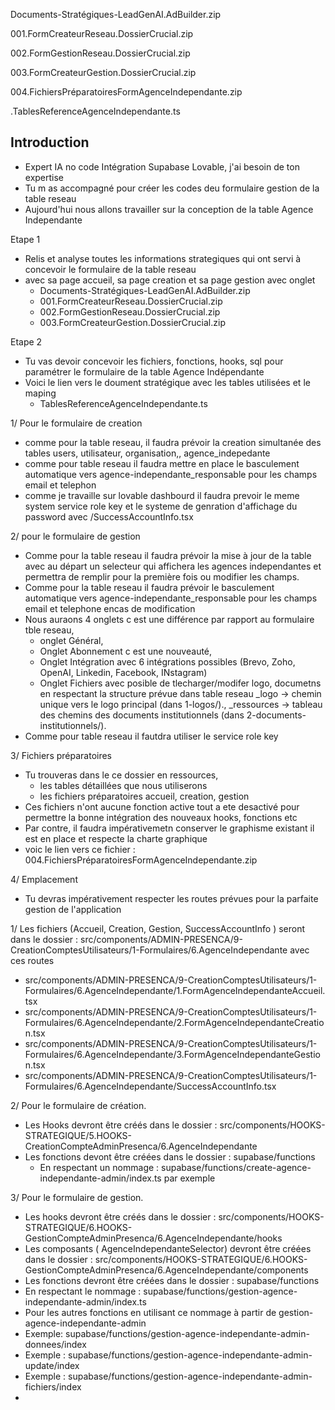 Documents-Stratégiques-LeadGenAI.AdBuilder.zip

001.FormCreateurReseau.DossierCrucial.zip

002.FormGestionReseau.DossierCrucial.zip

003.FormCreateurGestion.DossierCrucial.zip

004.FichiersPréparatoiresFormAgenceIndependante.zip

.TablesReferenceAgenceIndependante.ts

## Introduction 
- Expert IA no code Intégration Supabase Lovable, j'ai besoin de ton expertise
- Tu m as accompagné pour créer les codes deu formulaire gestion de la table reseau
- Aujourd'hui nous allons travailler sur la conception de la table Agence Independante

Etape 1
- Relis et analyse toutes les informations strategiques qui ont servi à concevoir le formulaire de la table reseau
- avec sa page accueil, sa page creation et sa page gestion avec onglet
  - Documents-Stratégiques-LeadGenAI.AdBuilder.zip
  - 001.FormCreateurReseau.DossierCrucial.zip
  - 002.FormGestionReseau.DossierCrucial.zip
  - 003.FormCreateurGestion.DossierCrucial.zip

Etape 2
- Tu vas devoir concevoir les fichiers, fonctions, hooks, sql pour paramétrer le formulaire de la table Agence Indépendante
- Voici le lien vers le doument stratégique avec les tables utilisées et le maping
  -  TablesReferenceAgenceIndependante.ts

1/ Pour le formulaire de creation
  - comme pour la table reseau, il faudra prévoir la creation simultanée des tables users, utilisateur, organisation,, agence_indepedante
  - comme pour table reseau il faudra mettre en place le basculement automatique vers agence-independante_responsable pour les champs email et telephon
  - comme je travaille sur lovable dashbourd il faudra prevoir le meme system service role key et le systeme de genration d'affichage du password avec /SuccessAccountInfo.tsx

2/ pour le formulaire de gestion
- Comme pour la table reseau il faudra prévoir la mise à jour de la table avec au départ un selecteur qui affichera les agences independantes et permettra de remplir pour la première fois ou modifier les champs.
- Comme pour la table reseau il faudra prévoir le basculement automatique vers agence-independante_responsable pour les champs email et telephone encas de modification
- Nous auraons 4 onglets c est une différence par rapport au formulaire tble reseau,
  - onglet Général,
  - Onglet Abonnement c est une nouveauté,
  - Onglet Intégration avec 6 intégrations possibles (Brevo, Zoho, OpenAI, Linkedin, Facebook, INstagram)
  - Onglet Fichiers avec posible de tlecharger/modifer logo, documetns en respectant la structure prévue dans table reseau _logo → chemin unique vers le logo principal (dans 1-logos/)., _ressources → tableau des chemins des documents institutionnels (dans 2-documents-institutionnels/).
- Comme pour table reseau il fautdra utiliser le service role key

3/ Fichiers préparatoires
- Tu trouveras dans le ce dossier en ressources,
  - les tables détaillées que nous utiliserons
  - les fichiers préparatoires accueil, creation, gestion
- Ces fichiers n'ont aucune fonction active tout a ete desactivé pour permettre la bonne intégration des nouveaux hooks, fonctions etc
- Par contre, il faudra impérativemetn conserver le graphisme existant il est en place et respecte la charte graphique
- voic le lien vers ce fichier : 004.FichiersPréparatoiresFormAgenceIndependante.zip

4/ Emplacement
- Tu devras impérativement respecter les routes prévues pour la parfaite gestion de l'application

1/ Les fichiers (Accueil, Creation, Gestion, SuccessAccountInfo ) seront dans le dossier : src/components/ADMIN-PRESENCA/9-CreationComptesUtilisateurs/1-Formulaires/6.AgenceIndependante avec ces routes
- src/components/ADMIN-PRESENCA/9-CreationComptesUtilisateurs/1-Formulaires/6.AgenceIndependante/1.FormAgenceIndependanteAccueil.tsx
- src/components/ADMIN-PRESENCA/9-CreationComptesUtilisateurs/1-Formulaires/6.AgenceIndependante/2.FormAgenceIndependanteCreation.tsx
- src/components/ADMIN-PRESENCA/9-CreationComptesUtilisateurs/1-Formulaires/6.AgenceIndependante/3.FormAgenceIndependanteGestion.tsx
- src/components/ADMIN-PRESENCA/9-CreationComptesUtilisateurs/1-Formulaires/6.AgenceIndependante/SuccessAccountInfo.tsx

2/ Pour le formulaire de création.
  - Les Hooks devront être créés dans le dossier : src/components/HOOKS-STRATEGIQUE/5.HOOKS-CreationCompteAdminPresenca/6.AgenceIndependante
  - Les fonctions devont être créées dans le dossier : supabase/functions
    - En respectant un nommage : supabase/functions/create-agence-independante-admin/index.ts par exemple

3/ Pour le formulaire de gestion.
- Les hooks devront être créés dans le dossier : src/components/HOOKS-STRATEGIQUE/6.HOOKS-GestionCompteAdminPresenca/6.AgenceIndependante/hooks
- Les composants ( AgenceIndependanteSelector) devront être créées dans le dossier : src/components/HOOKS-STRATEGIQUE/6.HOOKS-GestionCompteAdminPresenca/6.AgenceIndependante/components
- Les fonctions devront être créées dans le dossier  : supabase/functions
- En respectant le nommage : supabase/functions/gestion-agence-independante-admin/index.ts
- Pour les autres fonctions en utilisant ce nommage à partir de gestion-agence-independante-admin
- Exemple: supabase/functions/gestion-agence-independante-admin-donnees/index
- Exemple : supabase/functions/gestion-agence-independante-admin-update/index
- Exemple : supabase/functions/gestion-agence-independante-admin-fichiers/index
- 




